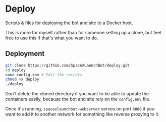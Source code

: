 # Deploy

Scripts & files for deploying the bot and site to a Docker host.

This is more for myself rather than for someone setting up a clone, but feel free to
use this if that's what you want to do.

## Deployment

```bash
git clone https://github.com/SpaceXLaunchBot/deploy.git
cd deploy
nano config.env # Edit the secrets
chmod +x deploy
./deploy
```

Don't delete the cloned directory if you want to be able to update the containers
easily, because the bot and site rely on the `config.env` file.

Once it's running, `spacexlaunchbot-webserver` serves on port `8080` if you want to
add it to another network for something like reverse proxying to it.
